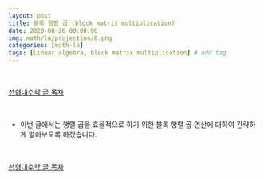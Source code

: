 ```yaml
---
layout: post
title: 블록 행렬 곱 (block matrix multiplication)
date: 2020-08-26 00:00:00
img: math/la/projection/0.png
categories: [math-la] 
tags: [Linear algebra, block matrix multiplication] # add tag
---
```


<br>

[선형대수학 글 목차](https://gaussian37.github.io/math-la-table/)

<br>

- 이번 글에서는 행렬 곱을 효율적으로 하기 위한 블록 행렬 곱 연산에 대하여 간략하게 알아보도록 하겠습니다.



<br>

[선형대수학 글 목차](https://gaussian37.github.io/math-la-table/)

<br>

